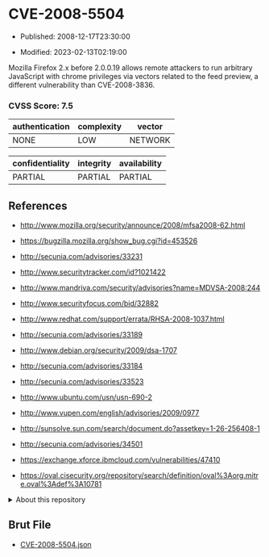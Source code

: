 # CVE-2008-5504

- Published: 2008-12-17T23:30:00

- Modified: 2023-02-13T02:19:00

Mozilla Firefox 2.x before 2.0.0.19 allows remote attackers to run arbitrary JavaScript with chrome privileges via vectors related to the feed preview, a different vulnerability than CVE-2008-3836.

### CVSS Score: **7.5**

| authentication | complexity | vector |
| --- | --- | --- |
| NONE | LOW | NETWORK |

| confidentiality | integrity | availability |
| --- | --- | --- |
| PARTIAL | PARTIAL | PARTIAL |

## References

* http://www.mozilla.org/security/announce/2008/mfsa2008-62.html

* https://bugzilla.mozilla.org/show_bug.cgi?id=453526

* http://secunia.com/advisories/33231

* http://www.securitytracker.com/id?1021422

* http://www.mandriva.com/security/advisories?name=MDVSA-2008:244

* http://www.securityfocus.com/bid/32882

* http://www.redhat.com/support/errata/RHSA-2008-1037.html

* http://secunia.com/advisories/33189

* http://www.debian.org/security/2009/dsa-1707

* http://secunia.com/advisories/33184

* http://secunia.com/advisories/33523

* http://www.ubuntu.com/usn/usn-690-2

* http://www.vupen.com/english/advisories/2009/0977

* http://sunsolve.sun.com/search/document.do?assetkey=1-26-256408-1

* http://secunia.com/advisories/34501

* https://exchange.xforce.ibmcloud.com/vulnerabilities/47410

* https://oval.cisecurity.org/repository/search/definition/oval%3Aorg.mitre.oval%3Adef%3A10781

<details>
<summary>About this repository</summary> 

  This repository is part of the project [Live Hack CVE](https://github.com/Live-Hack-CVE). Main website can be found [www.live-hack.org](https://www.live-hack.org) 
  
  Made by [Sn0wAlice](https://github.com/Sn0wAlice) for the people that care about security and need to have a feed of the latest CVEs. Hope you enjoy it, don't forget to star the repo and follow me on [Twitter](https://twitter.com/Sn0wAlice) and [Github](https://github.com/Sn0wAlice). And that is my [personnal website](https://www.alice-snow.me/)

  - [Home Page](https://github.com/Live-Hack-CVE)
  - [Framework](https://github.com/Live-Hack-CVE/cve-framework)
  - [CVE database](https://github.com/Live-Hack-CVE/full_database)
  - [Changelog](https://github.com/Live-Hack-CVE/Changelog)
</details>

## Brut File

* [CVE-2008-5504.json](https://raw.githubusercontent.com/Live-Hack-CVE/full_database/main/cves/2008/CVE-2008-5504.json)

